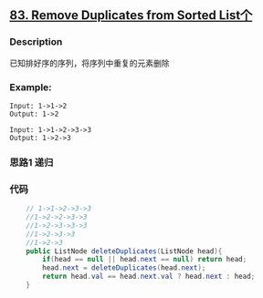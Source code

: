 ## [83. Remove Duplicates from Sorted List个](https://leetcode.com/problems/remove-duplicates-from-sorted-list/description/)


### Description

已知排好序的序列，将序列中重复的元素删除
### Example:

    Input: 1->1->2
    Output: 1->2

    Input: 1->1->2->3->3
    Output: 1->2->3
### 思路1 递归


### 代码
```java
    // 1->1->2->3->3
    //1->2->2->3->3
    //1->2->3->3->3
    //1->2->3->3
    //1->2->3
    public ListNode deleteDuplicates(ListNode head){
        if(head == null || head.next == null) return head;
        head.next = deleteDuplicates(head.next);
        return head.val == head.next.val ? head.next : head;
    }
```
